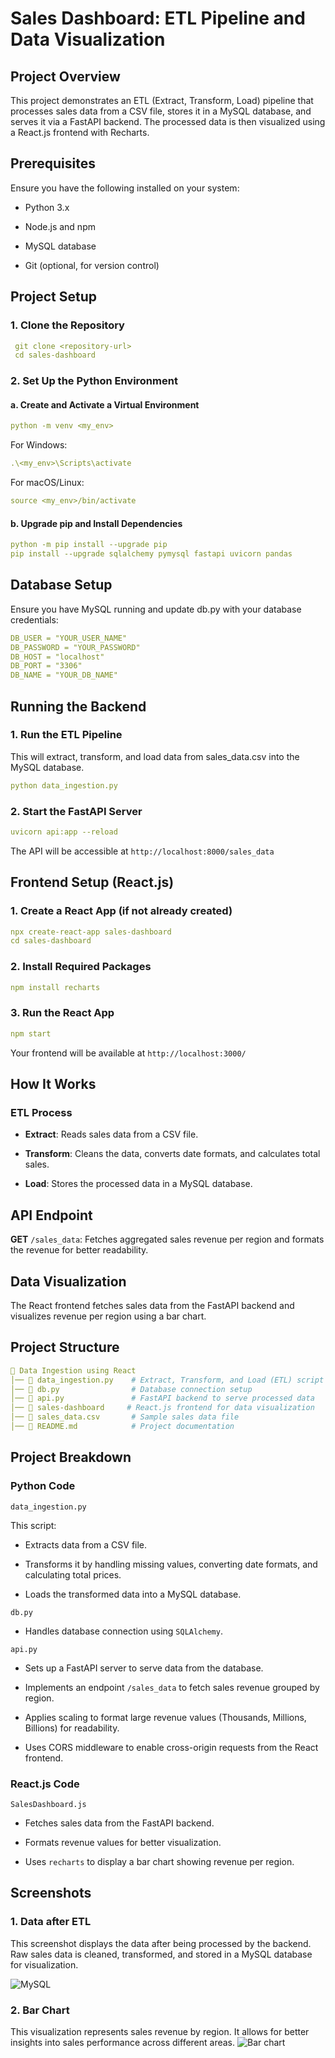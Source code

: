 # Sales Dashboard: ETL Pipeline and Data Visualization

## Project Overview

This project demonstrates an ETL (Extract, Transform, Load) pipeline that processes sales data from a CSV file, stores it in a MySQL database, and serves it via a FastAPI backend. The processed data is then visualized using a React.js frontend with Recharts.

## Prerequisites

Ensure you have the following installed on your system:

- Python 3.x

- Node.js and npm

- MySQL database

- Git (optional, for version control)

## Project Setup

### 1. Clone the Repository
```yaml
 git clone <repository-url>
 cd sales-dashboard
```
### 2. Set Up the Python Environment

#### a. Create and Activate a Virtual Environment
```yaml
python -m venv <my_env>
```
For Windows:
```yaml
.\<my_env>\Scripts\activate
```
For macOS/Linux:
```yaml
source <my_env>/bin/activate
```

#### b. Upgrade pip and Install Dependencies

```yaml
python -m pip install --upgrade pip
pip install --upgrade sqlalchemy pymysql fastapi uvicorn pandas
```

## Database Setup

Ensure you have MySQL running and update db.py with your database credentials:

```yaml
DB_USER = "YOUR_USER_NAME"
DB_PASSWORD = "YOUR_PASSWORD"
DB_HOST = "localhost"
DB_PORT = "3306"
DB_NAME = "YOUR_DB_NAME"
```

## Running the Backend

### 1. Run the ETL Pipeline

This will extract, transform, and load data from sales_data.csv into the MySQL database.

```yaml
python data_ingestion.py
```

### 2. Start the FastAPI Server

```yaml
uvicorn api:app --reload
```

The API will be accessible at `http://localhost:8000/sales_data`

## Frontend Setup (React.js)

### 1. Create a React App (if not already created)

```yaml
npx create-react-app sales-dashboard
cd sales-dashboard
```
### 2. Install Required Packages

```yaml
npm install recharts
```

### 3. Run the React App

```yaml
npm start
```
Your frontend will be available at `http://localhost:3000/`

## How It Works

### ETL Process

- **Extract**: Reads sales data from a CSV file.

- **Transform**: Cleans the data, converts date formats, and calculates total sales.

- **Load**: Stores the processed data in a MySQL database.

## API Endpoint

**GET** `/sales_data`: Fetches aggregated sales revenue per region and formats the revenue for better readability.

## Data Visualization

The React frontend fetches sales data from the FastAPI backend and visualizes revenue per region using a bar chart.

## Project Structure
```yaml
📁 Data Ingestion using React
│── 📄 data_ingestion.py    # Extract, Transform, and Load (ETL) script
│── 📄 db.py                # Database connection setup
│── 📄 api.py               # FastAPI backend to serve processed data
│── 📂 sales-dashboard     # React.js frontend for data visualization
│── 📄 sales_data.csv       # Sample sales data file
│── 📄 README.md            # Project documentation
```
## Project Breakdown

### Python Code

`data_ingestion.py`

This script:

- Extracts data from a CSV file.

- Transforms it by handling missing values, converting date formats, and calculating total prices.

- Loads the transformed data into a MySQL database.

`db.py`

- Handles database connection using `SQLAlchemy`.

`api.py`

- Sets up a FastAPI server to serve data from the database.

- Implements an endpoint `/sales_data` to fetch sales revenue grouped by region.

- Applies scaling to format large revenue values (Thousands, Millions, Billions) for readability.

- Uses CORS middleware to enable cross-origin requests from the React frontend.

### React.js Code

`SalesDashboard.js`

- Fetches sales data from the FastAPI backend.

- Formats revenue values for better visualization.

- Uses `recharts` to display a bar chart showing revenue per region.


## Screenshots

### 1. Data after ETL 
This screenshot displays the data after being processed by the backend. Raw sales data is cleaned, transformed, and stored in a MySQL database for visualization.

![MySQL](https://github.com/user-attachments/assets/79bdfd4a-c6e9-45d4-83da-f8f6af3c67c5)
### 2. Bar Chart 
This visualization represents sales revenue by region. It allows for better insights into sales performance across different areas.
![Bar chart](https://github.com/user-attachments/assets/7e0324a6-0cb2-443c-bceb-15caf36bc4ed)

